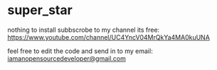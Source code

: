 # super_star

nothing to install 
subbscrobe to my channel its free:
https://www.youtube.com/channel/UC4YncV04MrQkYa4MA0kuUNA

feel free to edit the code and send in to my email:
iamanopensourcedeveloper@gmail.com
